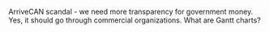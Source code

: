 ArriveCAN scandal - we need more transparency for government money. Yes, it should go through commercial organizations. What are Gantt charts? 
